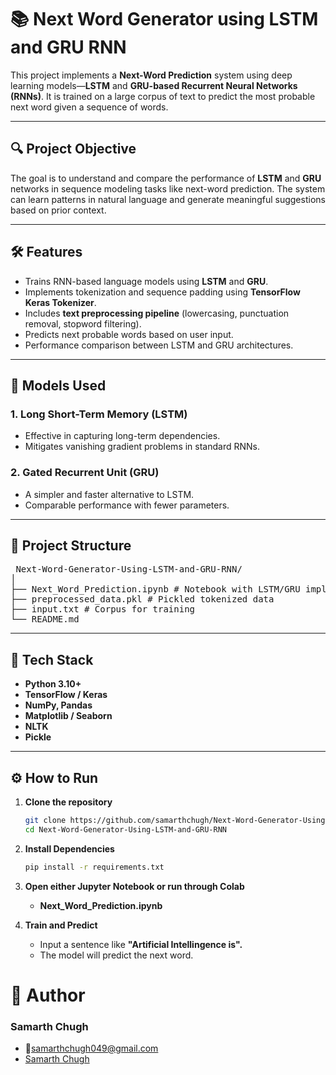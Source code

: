 # 📚 Next Word Generator using LSTM and GRU RNN

This project implements a **Next-Word Prediction** system using deep learning models—**LSTM** and **GRU-based Recurrent Neural Networks (RNNs)**. It is trained on a large corpus of text to predict the most probable next word given a sequence of words.

---

## 🔍 Project Objective

The goal is to understand and compare the performance of **LSTM** and **GRU** networks in sequence modeling tasks like next-word prediction. The system can learn patterns in natural language and generate meaningful suggestions based on prior context.

---

## 🛠️ Features

- Trains RNN-based language models using **LSTM** and **GRU**.
- Implements tokenization and sequence padding using **TensorFlow Keras Tokenizer**.
- Includes **text preprocessing pipeline** (lowercasing, punctuation removal, stopword filtering).
- Predicts next probable words based on user input.
- Performance comparison between LSTM and GRU architectures.

---

## 🧠 Models Used

### 1. Long Short-Term Memory (LSTM)
- Effective in capturing long-term dependencies.
- Mitigates vanishing gradient problems in standard RNNs.

### 2. Gated Recurrent Unit (GRU)
- A simpler and faster alternative to LSTM.
- Comparable performance with fewer parameters.

---

## 📁 Project Structure

<pre lang="markdown"> Next-Word-Generator-Using-LSTM-and-GRU-RNN/
│
├── Next_Word_Prediction.ipynb # Notebook with LSTM/GRU implementation
├── preprocessed_data.pkl # Pickled tokenized data
├── input.txt # Corpus for training
└── README.md </pre>


---

## 🧰 Tech Stack

- **Python 3.10+**
- **TensorFlow / Keras**
- **NumPy, Pandas**
- **Matplotlib / Seaborn**
- **NLTK**
- **Pickle**

---

## ⚙️ How to Run

1. **Clone the repository**
   ```bash
   git clone https://github.com/samarthchugh/Next-Word-Generator-Using-LSTM-and-GRU-RNN.git
   cd Next-Word-Generator-Using-LSTM-and-GRU-RNN

2. **Install Dependencies**
    ```bash
    pip install -r requirements.txt

3. **Open either Jupyter Notebook or run through Colab**
    - **Next_Word_Prediction.ipynb**

4. **Train and Predict**
    - Input a sentence like **"Artificial Intellingence is".**
    - The model will predict the next word.

# 🙋 Author
### Samarth Chugh
- 📧[samarthchugh049@gmail.com](samarthchugh049@gmail.com)
- [Samarth Chugh](www.linkedin.com/in/-samarthchugh)